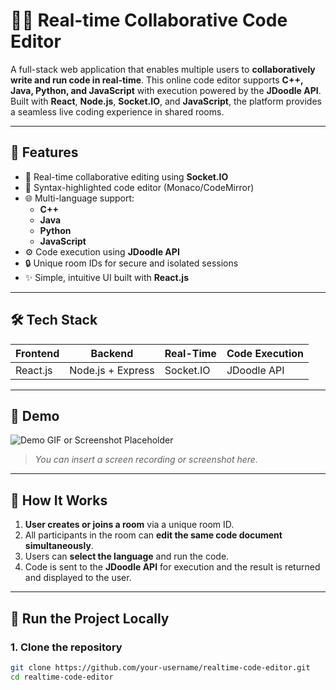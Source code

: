 # 👨‍💻 Real-time Collaborative Code Editor

A full-stack web application that enables multiple users to **collaboratively write and run code in real-time**. This online code editor supports **C++, Java, Python, and JavaScript** with execution powered by the **JDoodle API**. Built with **React**, **Node.js**, **Socket.IO**, and **JavaScript**, the platform provides a seamless live coding experience in shared rooms.

---

## 🚀 Features

- 👥 Real-time collaborative editing using **Socket.IO**
- 🧠 Syntax-highlighted code editor (Monaco/CodeMirror)
- 🌐 Multi-language support:
  - **C++**
  - **Java**
  - **Python**
  - **JavaScript**
- ⚙️ Code execution using **JDoodle API**
- 🔒 Unique room IDs for secure and isolated sessions
- ✨ Simple, intuitive UI built with **React.js**

---

## 🛠️ Tech Stack

| Frontend        | Backend        | Real-Time     | Code Execution |
|----------------|----------------|----------------|----------------|
| React.js        | Node.js + Express | Socket.IO     | JDoodle API    |

---

## 📸 Demo

![Demo GIF or Screenshot Placeholder](./demo.gif)

> _You can insert a screen recording or screenshot here._

---

## 🧩 How It Works

1. **User creates or joins a room** via a unique room ID.
2. All participants in the room can **edit the same code document simultaneously**.
3. Users can **select the language** and run the code.
4. Code is sent to the **JDoodle API** for execution and the result is returned and displayed to the user.

---

## 🧪 Run the Project Locally

### 1. Clone the repository

```bash
git clone https://github.com/your-username/realtime-code-editor.git
cd realtime-code-editor
